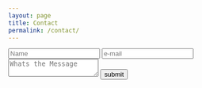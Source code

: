 ```yaml
---
layout: page
title: Contact
permalink: /contact/
---
```


<p>
    
</p>

<div class="contact">
    <form action="http://getsimpleform.com/messages?form_api_token=889f5d1ed8fe6b2b9aff6b720fef7584" method="post">
     <!-- the redirect_to is optional, the form will redirect to the referrer on submission -->
    <input type='hidden' name='redirect_to' value='<the complete return url e.g. http://junaidmasoodi.com>' />
    <!-- all your input fields here.... -->
    <input type='text' placeholder="Name" name='Name' required label="Name"/>
    <input type='email' placeholder="e-mail" name='email' required label="E-Mail"/>
    <textarea name="message" required placeholder="Whats the Message" ></textarea>
    <input type='submit' value='submit' />
    </form>

</div>